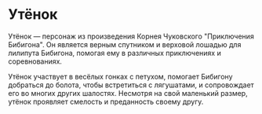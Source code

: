 # Утёнок

Утёнок — персонаж из произведения Корнея Чуковского "Приключения Бибигона". Он является верным спутником и верховой лошадью для лилипута Бибигона, помогая ему в различных приключениях и соревнованиях.

Утёнок участвует в весёлых гонках с петухом, помогает Бибигону добраться до болота, чтобы встретиться с лягушатами, и сопровождает его во многих других шалостях. Несмотря на свой маленький размер, утёнок проявляет смелость и преданность своему другу.
